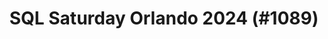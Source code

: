 ---
layout: event
title: "SQL Saturday Orlando 2024 (#1089)"
subtitle: ""
tags: ["Orlando", "Florida", "USA", "physical", "2024", "North America"]
thumb: /assets/img/logos/Just_icon_Color_small.png
comments: false
data: SQLSat1089
---